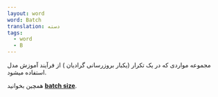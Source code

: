 ```yaml
---
layout: word
word: Batch
translation: دسته
tags:
  - word
  - B
---
```

مجموعه مواردی که در یک تکرار (یکبار بروزرسانی گرادیان ) از فرآیند آموزش مدل استفاده میشود.

همچین بخوانید **[batch size](https://developers.google.com/machine-learning/glossary#batch-size)**.